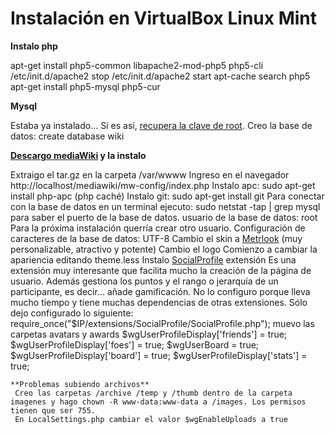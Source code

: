 # Instalación en VirtualBox Linux Mint

**Instalo php**
  
  apt-get install php5-common libapache2-mod-php5 php5-cli
  /etc/init.d/apache2 stop
  /etc/init.d/apache2 start
  apt-cache search php5
  apt-get install php5-mysql php5-cur

**Mysql**

  Estaba ya instalado... Si es así, [recupera la clave de root](http://stackoverflow.com/questions/10895163/how-to-find-out-the-mysql-root-password).
  Creo la base de datos: create database wiki
 
**[Descargo mediaWiki](https://www.mediawiki.org/wiki/Special:MyLanguage/Download) y la instalo**

  Extraigo el tar.gz en la carpeta /var/wwww
  Ingreso en el navegador http://localhost/mediawiki/mw-config/index.php
  Instalo apc: sudo apt-get install php-apc (php caché)
  Instalo git: sudo apt-get install git
  Para conectar con la base de datos en un terminal ejecuto:
  sudo netstat -tap | grep mysql     para saber el puerto de la base de datos.
  usuario de la base de datos: root   Para la próxima instalación querría crear otro usuario.
  Configuración de caracteres de la base de datos: UTF-8
  Cambio el skin a [Metrlook](https://www.mediawiki.org/wiki/Skin:Metrolook) (muy personalizable, atractivo y potente)
    Cambio el logo
    Comienzo a cambiar la apariencia editando theme.less
  Instalo [SocialProfile](https://www.mediawiki.org/wiki/Extension:SocialProfile) extensión
    Es una extensión muy interesante que facilita mucho la creación de la página de usuario. Además gestiona los puntos y el rango o jerarquía de un participante, es decir... añade gamificación. No lo configuro porque lleva mucho tiempo y tiene muchas dependencias de otras extensiones. Sólo dejo configurado lo siguiente:
      require_once("$IP/extensions/SocialProfile/SocialProfile.php");
      muevo las carpetas avatars y awards
      $wgUserProfileDisplay['friends'] = true;
      $wgUserProfileDisplay['foes'] = true;
      $wgUserBoard = true;
      $wgUserProfileDisplay['board'] = true;
      $wgUserProfileDisplay['stats'] = true;
      
    **Problemas subiendo archivos**
     Creo las carpetas /archive /temp y /thumb dentro de la carpeta imagenes y hago chown -R www-data:www-data a /images. Los permisos tienen que ser 755.
     En LocalSettings.php cambiar el valor $wgEnableUploads a true
    


  
